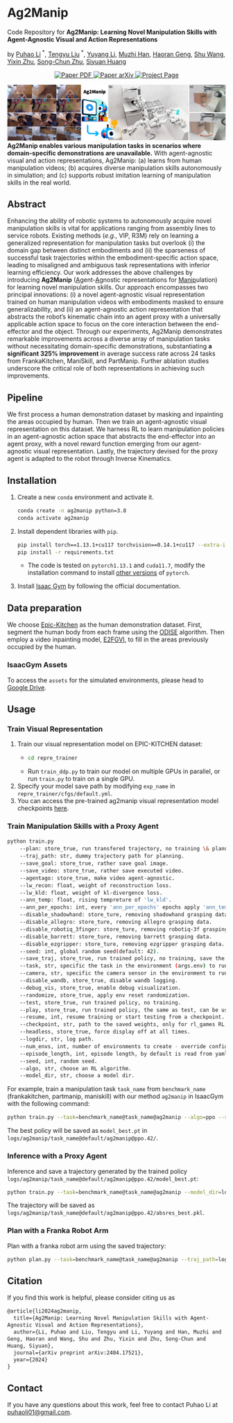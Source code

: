 # Ag2Manip
Code Repository for **Ag2Manip: Learning Novel Manipulation Skills with Agent-Agnostic Visual and Action Representations**

by [Puhao Li](https://xiaoyao-li.github.io/)<sup> *</sup>, [Tengyu Liu](http://tengyu.ai/)<sup> *</sup>, [Yuyang Li](https://blog.aidenli.net/), [Muzhi Han](https://sites.google.com/view/muzhihan/home), [Haoran Geng](https://geng-haoran.github.io/), [Shu Wang](https://github.com/AssassinWS), [Yixin Zhu](https://yzhu.io/), [Song-Chun Zhu](https://zhusongchun.net/), [Siyuan Huang](https://siyuanhuang.com/)

<p align="center">
    <a href='https://xiaoyao-li.github.io/research/ag2manip/pdf/ag2manip_compressed.pdf'>
      <img src='https://img.shields.io/badge/Paper-PDF-red?style=plastic&logo=adobeacrobatreader&logoColor=red' alt='Paper PDF'>
    </a>
    <a href='https://arxiv.org/abs/2404.17521'>
      <img src='https://img.shields.io/badge/Paper-arXiv-green?style=plastic&logo=arXiv&logoColor=green' alt='Paper arXiv'>
    </a>
    <a href='https://xiaoyao-li.github.io/research/ag2manip/'>
      <img src='https://img.shields.io/badge/Project-Page-blue?style=plastic&logo=Google%20chrome&logoColor=blue' alt='Project Page'>
    </a>
</p>

![Teaser](./assets/readme/teaser.png)
**Ag2Manip enables various manipulation tasks in scenarios where domain-specific demonstrations are unavailable.** With agent-agnostic visual and action representations, Ag2Manip: (a) learns from human manipulation videos; (b) acquires diverse manipulation skills autonomously in simulation; and (c) supports robust imitation learning of manipulation skills in the real world.

## Abstract
Enhancing the ability of robotic systems to autonomously acquire novel manipulation skills is vital for applications ranging from assembly lines to service robots. Existing methods (*e.g.*, VIP, R3M) rely on learning a generalized representation for manipulation tasks but overlook (i) the domain gap between distinct embodiments and (ii) the sparseness of successful task trajectories within the embodiment-specific action space, leading to misaligned and ambiguous task representations with inferior learning efficiency. Our work addresses the above challenges by introducing **Ag2Manip** (<ins>Ag</ins>ent-<ins>Ag</ins>nostic representations for <ins>Manip</ins>ulation) for learning novel manipulation skills. Our approach encompasses two principal innovations: (i) a novel agent-agnostic visual representation trained on human manipulation videos with embodiments masked to ensure generalizability, and (ii) an agent-agnostic action representation that abstracts the robot’s kinematic chain into an agent proxy with a universally applicable action space to focus on the core interaction between the end-effector and the object. Through our experiments, Ag2Manip demonstrates remarkable improvements across a diverse array of manipulation tasks without necessitating domain-specific demonstrations, substantiating **a significant 325% improvement** in average success rate across 24 tasks from FrankaKitchen, ManiSkill, and PartManip. Further ablation studies underscore the critical role of both representations in achieving such improvements.


## Pipeline
We first process a human demonstration dataset by masking and inpainting the areas occupied by human. Then we train an agent-agnostic visual representation on this dataset. We harness RL to learn manipulation policies in an agent-agnostic action space that abstracts the end-effector into an agent proxy, with a novel reward function emerging from our agent-agnostic visual representation. Lastly, the trajectory devised for the proxy agent is adapted to the robot through Inverse Kinematics.

## Installation
1. Create a new `conda` environment and activate it.
    ```bash
    conda create -n ag2manip python=3.8
    conda activate ag2manip
    ```

2. Install dependent libraries with `pip`.
    ```bash
    pip install torch==1.13.1+cu117 torchvision==0.14.1+cu117 --extra-index-url https://download.pytorch.org/whl/cu117
    pip install -r requirements.txt
    ```
    - The code is tested on `pytorch1.13.1` and `cuda11.7`, modify the installation command to install [other versions](https://pytorch.org/get-started/previous-versions/) of `pytorch`.

3. Install [Isaac Gym](https://developer.nvidia.com/isaac-gym) by following the official documentation.

## Data preparation
We choose [Epic-Kitchen](https://epic-kitchens.github.io/2024) as the human demonstration dataset. First, segment the human body from each frame using the [ODISE](https://github.com/NVlabs/ODISE) algorithm. Then employ a video inpainting model, [E2FGVI](https://github.com/MCG-NKU/E2FGVI), to fill in the areas previously occupied by the human.

###  IsaacGym Assets
To access the `assets` for the simulated environments, please head to [Google Drive](https://drive.google.com/drive/folders/1UTjoDfYpgClHg2e1vo6KHC4EPcjC7CIo?usp=drive_link).

## Usage
### Train Visual Representation
1. Train our visual representation model on EPIC-KITCHEN dataset:
   - ``` bash
     cd repre_trainer
   - Run `train_ddp.py` to train our model on multiple GPUs in parallel, or run `train.py` to train on a single GPU.
2. Specify your model save path by modifying `exp_name` in `repre_trainer/cfgs/default.yml`.
3. You can access the pre-trained ag2manip visual representation model checkpoints [here](https://drive.google.com/drive/folders/1UTjoDfYpgClHg2e1vo6KHC4EPcjC7CIo?usp=drive_link).

### Train Manipulation Skills with a Proxy Agent
```bash
python train.py
    --plan: store_true, run transfered trajectory, no training \& planning.
    --traj_path: str, dummy trajectory path for planning.
    --save_goal: store_true, rather save goal image.
    --save_video: store_true, rather save executed video.
    --agentago: store_true, make video agent-agnostic.
    --lw_recon: float, weight of reconstruction loss. 
    --lw_kld: float, weight of kl-divergence loss.
    --ann_temp: float, rising tempreture of 'lw_kld'.
    --ann_per_epochs: int, every 'ann_per_epochs' epochs apply 'ann_temp' on 'lw_kld'.
    --disable_shadowhand: store_ture, removing shadowhand grasping data, let shadowhand unseen in training.
    --disable_allegro: store_ture, removing allegro grasping data.
    --disable_robotiq_3finger: store_ture, removing robotiq-3f grasping data.
    --disable_barrett: store_ture, removing barrett grasping data.
    --disable_ezgripper: store_ture, removing ezgripper grasping data.
    --seed: int, global random seed(default: 42).
    --save_traj, store_true, run trained policy, no training, save the test result.
    --task, str, specific the task in the environment (args.env) to run.
    --camera, str, specific the camera sensor in the environment to run.
    --disable_wandb, store_true, disable wandb logging.
    --debug_vis, store_true, enable debug visualization.
    --randomize, store_true, apply env reset randomization.
    --test, store_true, run trained policy, no training.
    --play, store_true, run trained policy, the same as test, can be used only by rl_games RL library.
    --resume, int, resume training or start testing from a checkpoint.
    --checkpoint, str, path to the saved weights, only for rl_games RL library.
    --headless, store_true, force display off at all times.
    --logdir, str, log path.
    --num_envs, int, number of environments to create - override config file.
    --episode_length, int, episode length, by default is read from yaml config.
    --seed, int, random seed.
    --algo, str, choose an RL algorithm.
    --model_dir, str, choose a model dir.
```

For example, train a manipulation task `task_name` from `benchmark_name` (frankakitchen, partmanip, maniskill) with our method `ag2manip` in IsaacGym with the following command:
```bash
python train.py --task=benchmark_name@task_name@ag2manip --algo=ppo --seed=42 --cfg_train=cfgs/algo/ppo/manipulation.yaml --disable_wandb --camera=default
```
The best policy will be saved as `model_best.pt` in `logs/ag2manip/task_name@default/ag2manip@ppo.42/`.
   
### Inference with a Proxy Agent
Inference and save a trajectory generated by the trained policy `logs/ag2manip/task_name@default/ag2manip@ppo.42/model_best.pt`:
```bash
python train.py --task=benchmark_name@task_name@ag2manip --model_dir=logs/ag2manip/task_name@default/ag2manip@ppo.42/model_best.pt --test --save_traj --algo=ppo --cfg_train=cfgs/algo/ppo/manipulation.yaml --camera=default --seed=0 --disable_wandb
```
The trajectory will be saved as `logs/ag2manip/task_name@default/ag2manip@ppo.42/absres_best.pkl`.

### Plan with a Franka Robot Arm
Plan with a franka robot arm using the saved trajectory:
```bash
python plan.py --task=benchmark_name@task_name@ag2manip --traj_path=logs/ag2manip/task_name@default/ag2manip@ppo.42/absres_best.pkl --pipeline=cpu --algo=ppo --cfg_train=cfgs/algo/ppo/manipulation.yaml --disable_wandb --camera=default
```

## Citation
If you find this work is helpful, please consider citing us as
```
@article{li2024ag2manip,
  title={Ag2Manip: Learning Novel Manipulation Skills with Agent-Agnostic Visual and Action Representations},
  author={Li, Puhao and Liu, Tengyu and Li, Yuyang and Han, Muzhi and Geng, Haoran and Wang, Shu and Zhu, Yixin and Zhu, Song-Chun and Huang, Siyuan},
  journal={arXiv preprint arXiv:2404.17521},
  year={2024}
}
```


## Contact
If you have any questions about this work, feel free to contact Puhao Li at puhaoli01@gmail.com.
